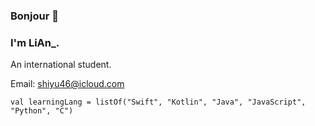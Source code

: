 ### Bonjour 👋

### I'm LiAn_.
An international student.  

Email: shiyu46@icloud.com  

```
val learningLang = listOf("Swift", "Kotlin", "Java", "JavaScript", "Python", "C")
```
